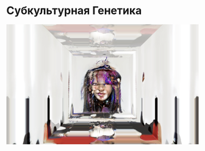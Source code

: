 # Субкультурная Генетика

[![screenshoot](./screenshoot.png)](https://github.com/mevius6/subcultural-genetics)
